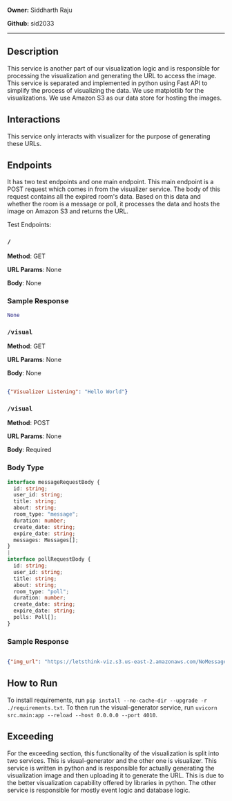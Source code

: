 **Owner:** Siddharth Raju

**Github:** sid2033

---

## Description

This service is another part of our visualization logic and is responsible for processing the visualization and generating the URL to access the image. This service is separated and implemented in python using Fast API to simplify the process of visualizing the data. We use matplotlib for the visualizations. We use Amazon S3 as our data store for hosting the images.

## Interactions

This service only interacts with visualizer for the purpose of generating these URLs.

## Endpoints

It has two test endpoints and one main endpoint. This main endpoint is a POST request which comes in from the visualizer service. The body of this request contains all the expired room's data. Based on this data and whether the room is a message or poll, it processes the data and hosts the image on Amazon S3 and returns the URL.

Test Endpoints:

### `/`

**Method**: GET

**URL Params**: None

**Body**: None

### Sample Response

```python
None
```

### `/visual`

**Method**: GET

**URL Params**: None

**Body**: None

```JSON

{"Visualizer Listening": "Hello World"}

```

### `/visual`

**Method**: POST

**URL Params**: None

**Body**: Required

### Body Type

```typescript
interface messageRequestBody {
  id: string;
  user_id: string;
  title: string;
  about: string;
  room_type: "message";
  duration: number;
  create_date: string;
  expire_date: string;
  messages: Messages[];
}
|
interface pollRequestBody {
  id: string;
  user_id: string;
  title: string;
  about: string;
  room_type: "poll";
  duration: number;
  create_date: string;
  expire_date: string;
  polls: Poll[];
}
```

### Sample Response

```JSON

{"img_url": "https://letsthink-viz.s3.us-east-2.amazonaws.com/NoMessagesFound.png"}

```

## How to Run

To install requirements, run `pip install --no-cache-dir --upgrade -r ./requirements.txt`. To then run the visual-generator service, run `uvicorn src.main:app --reload --host 0.0.0.0 --port 4010`.

## Exceeding

For the exceeding section, this functionality of the visualization is split into two services. This is visual-generator and the other one is visualizer. This service is written in python and is responsible for actually generating the visualization image and then uploading it to generate the URL. This is due to the better visualization capability offered by libraries in python. The other service is responsible for mostly event logic and database logic.

```

```

```

```
